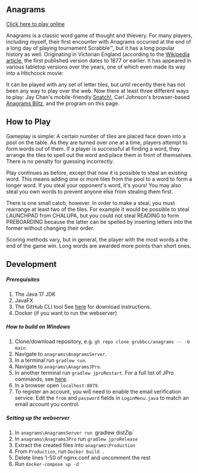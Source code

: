 ## Anagrams

[Click here to play online](https://anagrams.site)

Anagrams is a classic word game of thought and thievery. For many players, including myself, their first encounter with Anagrams occurred at the end of a long day of playing tournament Scrabble™, but it has a long popular history as well. Originating in Victorian England (according to the [Wikipedia article](https://en.wikipedia.org/wiki/Anagrams_(game)), the first published version dates to 1877 or earlier. It has appeared in various tabletop versions over the years, one of which even made its way into a Hitchcock movie:

It can be played with any set of letter tiles, but until recently there has not been any way to play over the web. Now there at least three different ways to play: Jay Chan's mobile-friendly [Snatch!](https://snatch.cc), Carl Johnson's browser-based [Anagrams Blitz](https://safe-dusk-44647.herokuapp.com/), and the program on this page.

## How to Play

Gameplay is simple: A certain number of tiles are placed face down into a pool on the table. As they are turned over one at a time, players attempt to form words out of them. If a player is successful at finding a word, they arrange the tiles to spell out the word and place them in front of themselves. There is no penalty for guessing incorrectly.

Play continues as before, except that now it is possible to steal an existing word. This means adding one or more tiles from the pool to a word to form a longer word. If you steal your opponent's word, it's yours! You may also steal you own words to prevent anyone else from stealing them first.

There is one small catch, however. In order to make a steal, you must rearrange at least two of the tiles. For example it would be possible to steal LAUNCHPAD from CHALUPA, but you could not steal READING to form PREBOARDING because the latter can be spelled by inserting letters into the former without changing their order.

Scoring methods vary, but in general, the player with the most words a the end of the game win. Long words are awarded more points than short ones.

## Development

##### Prerequisites
1. The Java 17 JDK
2. JavaFX
3. The GitHub CLI tool See [here](https://github.com/cli/cli/blob/trunk/docs/install_linux.md) for download instructions.
4. Docker (if you want to run the webserver)

##### How to build on Windows

1. Clone/download repository, e.g. `gh repo clone grubbcc/anagrams -- -b main`.
2. Navigate to `anagrams\AnagramsServer`.
3. In a terminal run `gradlew run`.
4. Navigate to `anagrams\AnagramsJPro`.
5. In another terminal run `gradlew jproRestart`. For a full list of JPro commands, see [here](https://www.jpro.one/docs/current/2.1/JPRO_COMMANDS).
6. In a browser open `localhost:8079`.
7. To register an account, you will need to enable the email verification service. Edit the `from` and `password` fields in `LoginMenu.java` to match an email account you control.

##### Setting up the webserver
1. In `anagrams\AnagramsServer run `gradlew distZip`
2. In `anagrams\AnagramsJPro` run `gradlew jproRelease`
3. Extract the created files into `anagrams\Production`
4. From `Production`, run `Docker build .`
5. Delete lines 1-50 of nginx.conf and uncomment the rest
6. Run `docker-compose up -d`

